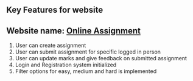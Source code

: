 ## Key Features for website
## Website name: [Online Assignment](https://my-assignment-62ea5.web.app/)


1. User can create assignment
2. User can submit assignment for specific logged in person
3. User can update marks and give feedback on submitted assignment
4. Login and Registration system initialized
5. Filter options for easy, medium and hard is implemented